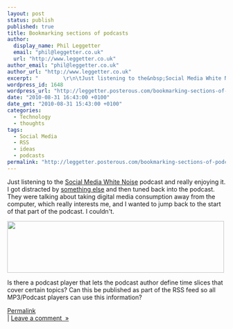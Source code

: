 ```yaml
---
layout: post
status: publish
published: true
title: Bookmarking sections of podcasts
author:
  display_name: Phil Leggetter
  email: "phil@leggetter.co.uk"
  url: "http://www.leggetter.co.uk"
author_email: "phil@leggetter.co.uk"
author_url: "http://www.leggetter.co.uk"
excerpt: "        \r\n\tJust listening to the&nbsp;Social Media White Noise&nbsp;podcast and really enjoying it.&nbsp;\r\nI got distracted by something else and then tuned back into the podcast. They were talking about taking digital media consumption away from the co..."
wordpress_id: 1648
wordpress_url: "http://leggetter.posterous.com/bookmarking-sections-of-podcasts"
date: "2010-08-31 16:43:00 +0100"
date_gmt: "2010-08-31 15:43:00 +0100"
categories:
  - Technology
  - thoughts
tags:
  - Social Media
  - RSS
  - ideas
  - podcasts
permalink: "http://leggetter.posterous.com/bookmarking-sections-of-podcasts"
---
```


<p>Just listening to the&nbsp;<a href="http://www.socialmediawhitenoise.com/">Social Media White Noise</a> podcast and really enjoying it.<br />
I got distracted by <a href="http://groups.google.com/group/foursquare-api/browse_thread/thread/1a1683954077caab">something else</a> and then tuned back into the podcast. They were talking about taking digital media consumption away from the computer, which really interests me, and I wanted to jump back to the start of that part of the podcast. I couldn't.</p>
<p><a href='http://posterous.com/getfile/files.posterous.com/temp-2010-08-31/AAprIerDsqzCByiybrwGfpgxkAJlHczdttIaftcHxHAHHBfrztubJejcjeAr/FeedburnerPodcastPlayer.png.scaled1000.png'><img src="http://posterous.com/getfile/files.posterous.com/temp-2010-08-31/AAprIerDsqzCByiybrwGfpgxkAJlHczdttIaftcHxHAHHBfrztubJejcjeAr/FeedburnerPodcastPlayer.png.scaled500.png" width="500" height="119"/></a></p>
<p>Is there a podcast player that lets the podcast author define time slices that cover certain topics? Can this be published as part of the RSS feed so all MP3/Podcast players can use this information?</p>
<p><a href="http://leggetter.posterous.com/bookmarking-sections-of-podcasts">Permalink</a><br />
| <a href="http://leggetter.posterous.com/bookmarking-sections-of-podcasts#comment">Leave a comment&nbsp;&nbsp;&raquo;</a></p>
